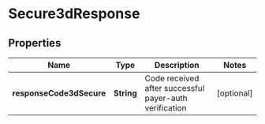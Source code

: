 
# Secure3dResponse

## Properties
Name | Type | Description | Notes
------------ | ------------- | ------------- | -------------
**responseCode3dSecure** | **String** | Code received after successful payer-auth verification |  [optional]



